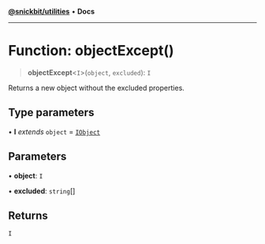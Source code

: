 [**@snickbit/utilities**](../README.md) • **Docs**

***

# Function: objectExcept()

> **objectExcept**\<`I`\>(`object`, `excluded`): `I`

Returns a new object without the excluded properties.

## Type parameters

• **I** *extends* `object` = [`IObject`](../type-aliases/IObject.md)

## Parameters

• **object**: `I`

• **excluded**: `string`[]

## Returns

`I`
